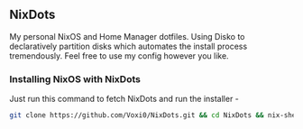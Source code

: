 ## NixDots
My personal NixOS and Home Manager dotfiles. Using Disko to declaratively partition disks which automates the install process
tremendously. Feel free to use my config however you like.

### Installing NixOS with NixDots
Just run this command to fetch NixDots and run the installer - <br>
``` sh
git clone https://github.com/Voxi0/NixDots.git && cd NixDots && nix-shell ./install.nix
```
